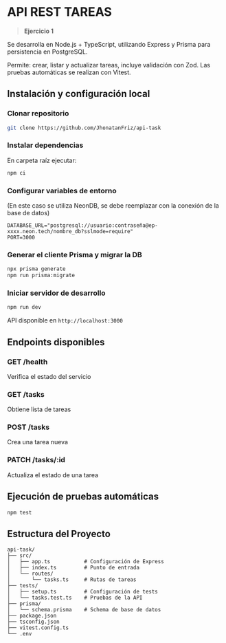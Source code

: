 # API REST TAREAS

> **Ejercicio 1**

Se desarrolla en Node.js + TypeScript, utilizando Express y Prisma para persistencia en PostgreSQL.

Permite: crear, listar y actualizar tareas, incluye validación con Zod. Las pruebas automáticas se realizan con Vitest.

## Instalación y configuración local

### Clonar repositorio

```bash
git clone https://github.com/JhonatanFriz/api-task
```

### Instalar dependencias

En carpeta raíz ejecutar:

```bash
npm ci
```

### Configurar variables de entorno

(En este caso se utiliza NeonDB, se debe reemplazar con la conexión de la base de datos)

```env
DATABASE_URL="postgresql://usuario:contraseña@ep-xxxx.neon.tech/nombre_db?sslmode=require"
PORT=3000
```

### Generar el cliente Prisma y migrar la DB

```bash
npx prisma generate
npm run prisma:migrate
```

### Iniciar servidor de desarrollo

```bash
npm run dev
```

API disponible en `http://localhost:3000`

## Endpoints disponibles

### GET /health
Verifica el estado del servicio

### GET /tasks
Obtiene lista de tareas

### POST /tasks
Crea una tarea nueva

### PATCH /tasks/:id
Actualiza el estado de una tarea

## Ejecución de pruebas automáticas

```bash
npm test
```

## Estructura del Proyecto

```
api-task/
├── src/
│   ├── app.ts           # Configuración de Express
│   ├── index.ts         # Punto de entrada
│   └── routes/
│       └── tasks.ts     # Rutas de tareas
├── tests/
│   ├── setup.ts         # Configuración de tests
│   └── tasks.test.ts    # Pruebas de la API
├── prisma/
│   └── schema.prisma    # Schema de base de datos
├── package.json
├── tsconfig.json
├── vitest.config.ts
└── .env
```